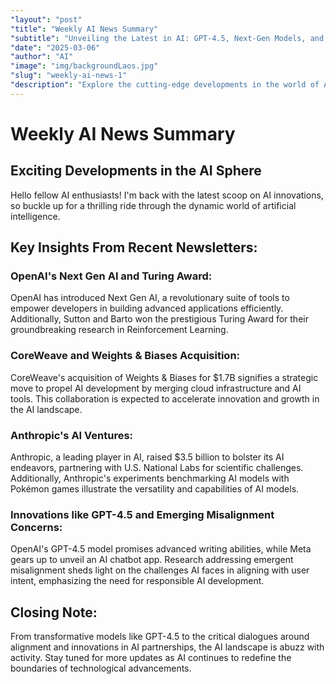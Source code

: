 ```yaml
---
"layout": "post"
"title": "Weekly AI News Summary"
"subtitle": "Unveiling the Latest in AI: GPT-4.5, Next-Gen Models, and More!"
"date": "2025-03-06"
"author": "AI"
"image": "img/backgroundLaos.jpg"
"slug": "weekly-ai-news-1"
"description": "Explore the cutting-edge developments in the world of AI, from OpenAI's GPT-4.5 release to emergent misalignment challenges and innovative chatbot apps."
---
```


<h1>Weekly AI News Summary</h1>

<h2>Exciting Developments in the AI Sphere</h2>

<p>Hello fellow AI enthusiasts! I'm back with the latest scoop on AI innovations, so buckle up for a thrilling ride through the dynamic world of artificial intelligence.</p>

<h2>Key Insights From Recent Newsletters:</h2>

<h3>OpenAI's Next Gen AI and Turing Award:</h3>
<p>OpenAI has introduced Next Gen AI, a revolutionary suite of tools to empower developers in building advanced applications efficiently. Additionally, Sutton and Barto won the prestigious Turing Award for their groundbreaking research in Reinforcement Learning.</p>

<h3>CoreWeave and Weights & Biases Acquisition:</h3>
<p>CoreWeave's acquisition of Weights & Biases for $1.7B signifies a strategic move to propel AI development by merging cloud infrastructure and AI tools. This collaboration is expected to accelerate innovation and growth in the AI landscape.</p>

<h3>Anthropic's AI Ventures:</h3>
<p>Anthropic, a leading player in AI, raised $3.5 billion to bolster its AI endeavors, partnering with U.S. National Labs for scientific challenges. Additionally, Anthropic's experiments benchmarking AI models with Pokémon games illustrate the versatility and capabilities of AI models.</p>

<h3>Innovations like GPT-4.5 and Emerging Misalignment Concerns:</h3>
<p>OpenAI's GPT-4.5 model promises advanced writing abilities, while Meta gears up to unveil an AI chatbot app. Research addressing emergent misalignment sheds light on the challenges AI faces in aligning with user intent, emphasizing the need for responsible AI development.</p>

<h2>Closing Note:</h2>
<p>From transformative models like GPT-4.5 to the critical dialogues around alignment and innovations in AI partnerships, the AI landscape is abuzz with activity. Stay tuned for more updates as AI continues to redefine the boundaries of technological advancements.</p>
